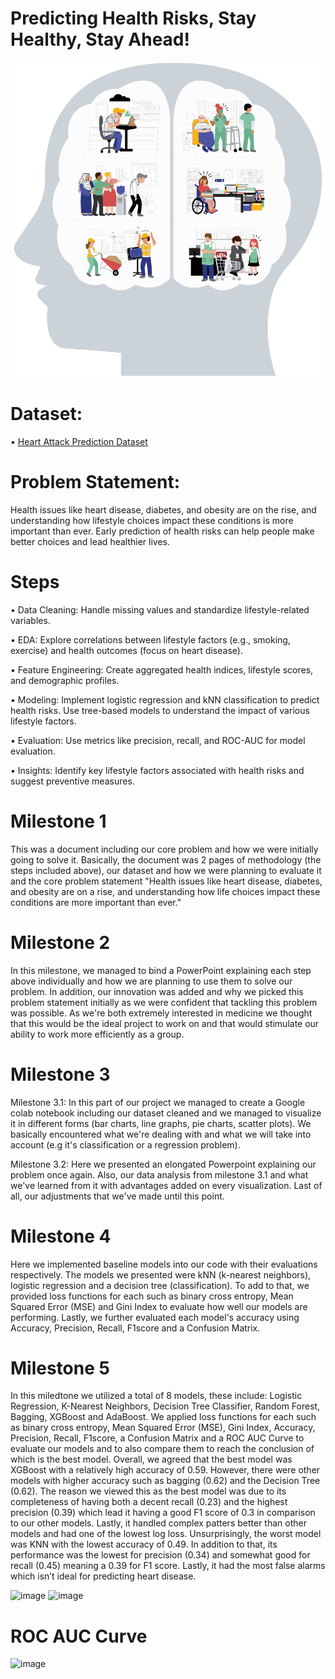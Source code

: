 # Predicting Health Risks, Stay Healthy, Stay Ahead!

![img alt](https://github.com/Melina28072010/Predicting-Health-Risks-Stay-Healthy-Stay-Ahead/blob/8ec6a09b212ec41be9cc48bd719667346d04de25/Image%20of%20Health%20Risks.gif)
# Dataset:
• [Heart Attack Prediction Dataset](https://drive.google.com/file/d/1KVsmdFNsy8x3pqYsxlN1V-RJvV9aRgRI/view?usp=drivesdk)
# Problem Statement:
Health issues like heart disease, diabetes, and obesity are on the rise, and understanding how lifestyle choices impact these conditions is more important than ever. Early prediction of health risks can help people make better choices and lead healthier lives.



# Steps
• Data Cleaning: Handle missing values and standardize lifestyle-related variables.

• EDA: Explore correlations between lifestyle factors (e.g., smoking, exercise) and health outcomes (focus on heart disease).

• Feature Engineering: Create aggregated health indices, lifestyle scores, and demographic profiles.

• Modeling:
Implement logistic regression and kNN classification to predict health risks.
Use tree-based models to understand the impact of various lifestyle factors.

• Evaluation: Use metrics like precision, recall, and ROC-AUC for model evaluation.

• Insights: Identify key lifestyle factors associated with health risks and suggest preventive measures.

# Milestone 1
This was a document including our core problem and how we were initially going to solve it.
Basically, the document was 2 pages of methodology (the steps included above), our dataset and how we were planning to evaluate it
and the core problem statement "Health issues like heart disease, diabetes, and obesity are on a rise, 
and understanding how life choices impact these conditions are more important than ever."

# Milestone 2
In this milestone, we managed to bind a PowerPoint explaining each step above individually and how we are planning to use them to solve our problem.
In addition, our innovation was added and why we picked this problem statement initially as we were confident that tackling this problem was possible.
As we're both extremely interested in medicine we thought that this would be the ideal project to work on and that would stimulate our ability to work
more efficiently as a group.

# Milestone 3
Milestone 3.1: In this part of our project we managed to create a Google colab notebook including our dataset cleaned and we managed to visualize it in different forms
(bar charts, line graphs, pie charts, scatter plots). We basically encountered what we're dealing with and what we will take into account (e.g it's classification
or a regression problem).

Milestone 3.2: Here we presented an elongated Powerpoint explaining our problem once again. Also, our data analysis from milestone 3.1 and what we've learned from it with advantages added on every visualization. Last of all, our adjustments that we've made until this point.

# Milestone 4
Here we implemented baseline models into our code with their evaluations respectively. The models we presented were kNN (k-nearest neighbors), logistic regression and a decision tree (classification). To add to that, we provided loss functions for each such as binary cross entropy, Mean Squared Error (MSE) and Gini Index to evaluate how well our models are performing. Lastly, we further evaluated each model's accuracy using Accuracy, Precision, Recall, F1score and a Confusion Matrix.

# Milestone 5
In this miledtone we utilized a total of 8 models, these include: Logistic Regression, K-Nearest Neighbors, Decision Tree Classifier, Random Forest, Bagging, XGBoost and AdaBoost. We applied loss functions for each such as binary cross entropy, Mean Squared Error (MSE), Gini Index, Accuracy, Precision, Recall, F1score, a Confusion Matrix and a ROC AUC Curve to evaluate our models and to also compare them to reach the conclusion of which is the best model. Overall, we agreed that the best model was XGBoost with a relatively high accuracy of 0.59. However, there were other models with higher accuracy such as bagging (0.62) and the Decision Tree (0.62). The reason we viewed this as the best model was due to its completeness of having both a decent recall (0.23) and the highest precision (0.39) which lead it having a good F1 score of 0.3 in comparison to our other models. Lastly, it handled complex patters better than other models and had one of the lowest log loss. Unsurprisingly, the worst model was KNN with the lowest accuracy of 0.49. In addition to that, its performance was the lowest for precision (0.34) and somewhat good for recall (0.45) meaning a 0.39 for F1 score. Lastly, it had the most false alarms which isn’t ideal for predicting heart disease.

![image](https://github.com/user-attachments/assets/4c78e020-2e9f-4702-baa0-0f65960d3165)
![image](https://github.com/user-attachments/assets/e7fe26f5-7499-4a30-946b-4ddf79350751)
# ROC AUC Curve
![image](https://github.com/user-attachments/assets/4d96b5c7-e48b-4c3c-844a-7d66c930df40)


